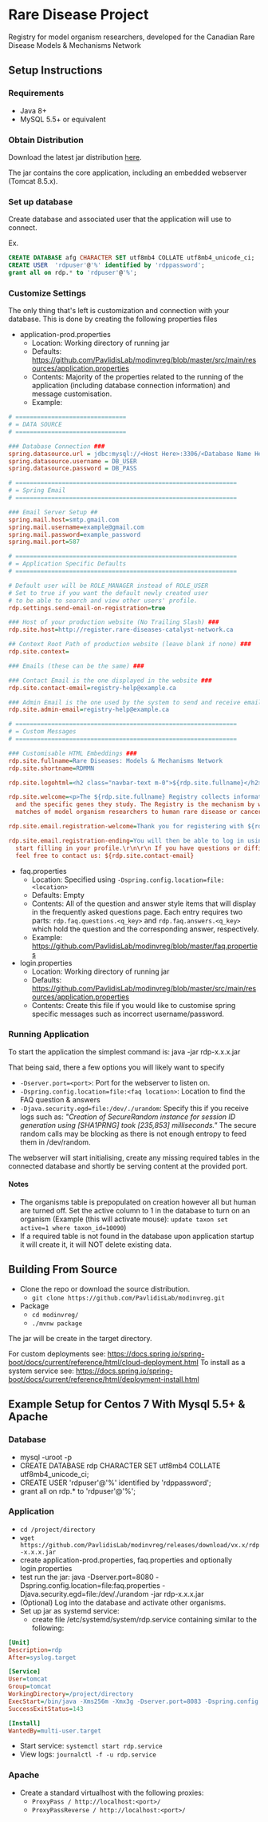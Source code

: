 # Rare Disease Project
Registry for model organism researchers, developed for the Canadian Rare Disease Models &amp; Mechanisms Network

## Setup Instructions

### Requirements
* Java 8+
* MySQL 5.5+ or equivalent

### Obtain Distribution
Download the latest jar distribution [here](https://github.com/PavlidisLab/modinvreg/releases/latest).

The jar contains the core application, including an embedded webserver (Tomcat 8.5.x). 

### Set up database
Create database and associated user that the application will use to connect.

Ex.
```SQL
CREATE DATABASE afg CHARACTER SET utf8mb4 COLLATE utf8mb4_unicode_ci;
CREATE USER  'rdpuser'@'%' identified by 'rdppassword';
grant all on rdp.* to 'rdpuser'@'%';
```

### Customize Settings
The only thing that's left is customization and connection with your database.
This is done by creating the following properties files

* application-prod.properties
  - Location: Working directory of running jar
  - Defaults: https://github.com/PavlidisLab/modinvreg/blob/master/src/main/resources/application.properties
  - Contents: Majority of the properties related to the running of the application (including database connection information) and message customisation.
  - Example:
```Ini
# ===============================
# = DATA SOURCE
# ===============================

### Database Connection ###
spring.datasource.url = jdbc:mysql://<Host Here>:3306/<Database Name Here>
spring.datasource.username = DB_USER
spring.datasource.password = DB_PASS

# ==============================================================
# = Spring Email
# ==============================================================

### Email Server Setup ##
spring.mail.host=smtp.gmail.com
spring.mail.username=example@gmail.com
spring.mail.password=example_password
spring.mail.port=587

# ==============================================================
# = Application Specific Defaults
# ==============================================================

# Default user will be ROLE_MANAGER instead of ROLE_USER
# Set to true if you want the default newly created user
# to be able to search and view other users' profile.
rdp.settings.send-email-on-registration=true

### Host of your production website (No Trailing Slash) ###
rdp.site.host=http://register.rare-diseases-catalyst-network.ca

## Context Root Path of production website (leave blank if none) ###
rdp.site.context=

### Emails (these can be the same) ###

### Contact Email is the one displayed in the website ###
rdp.site.contact-email=registry-help@example.ca

### Admin Email is the one used by the system to send and receive email ###
rdp.site.admin-email=registry-help@example.ca

# ==============================================================
# = Custom Messages
# ==============================================================

### Customisable HTML Embeddings ###
rdp.site.fullname=Rare Diseases: Models & Mechanisms Network
rdp.site.shortname=RDMMN

rdp.site.logohtml=<h2 class="navbar-text m-0">${rdp.site.fullname}</h2>

rdp.site.welcome=<p>The ${rdp.site.fullname} Registry collects information on model organism researchers \
  and the specific genes they study. The Registry is the mechanism by which researchers can find potential \
  matches of model organism researchers to human rare disease or cancer researchers.</p>

rdp.site.email.registration-welcome=Thank you for registering with ${rdp.site.fullname}. (${rdp.site.host}${rdp.site.context}).

rdp.site.email.registration-ending=You will then be able to log in using the password you provided, and \
  start filling in your profile.\r\n\r\n If you have questions or difficulties with registration please \
  feel free to contact us: ${rdp.site.contact-email}
```
* faq.properties
  - Location: Specified using `-Dspring.config.location=file:<location>`
  - Defaults: Empty
  - Contents: All of the question and answer style items that will display in the frequently asked questions page. Each entry requires two parts: `rdp.faq.questions.<q_key>` and `rdp.faq.answers.<q_key>` which hold the question and the corresponding answer, respectively.
  - Example: https://github.com/PavlidisLab/modinvreg/blob/master/faq.properties
* login.properties
  - Location: Working directory of running jar
  - Defaults: https://github.com/PavlidisLab/modinvreg/blob/master/src/main/resources/application.properties
  - Contents: Create this file if you would like to customise spring specific messages such as incorrect username/password.

### Running Application
To start the application the simplest command is: java -jar rdp-x.x.x.jar

That being said, there a few options you will likely want to specify

* `-Dserver.port=<port>`: Port for the webserver to listen on.
* `-Dspring.config.location=file:<faq location>`: Location to find the FAQ question & answers
* `-Djava.security.egd=file:/dev/./urandom`:  Specify this if you receive logs such as: _"Creation of SecureRandom instance for session ID generation using [SHA1PRNG] took [235,853] milliseconds."_ The secure random calls may be blocking as there is not enough entropy to feed them in /dev/random.

The webserver will start initialising, create any missing required tables in the connected database and shortly be serving content at the provided port.

#### Notes
* The organisms table is prepopulated on creation however all but human are turned off. Set the active column to 1 in the database to turn on an organism (Example (this will activate mouse): `update taxon set active=1 where taxon_id=10090`)
* If a required table is not found in the database upon application startup it will create it, it will NOT delete existing data.

## Building From Source

* Clone the repo or download the source distribution.
  - `git clone https://github.com/PavlidisLab/modinvreg.git`
* Package
  - `cd modinvreg/`
  - `./mvnw package`

The jar will be create in the target directory.

For custom deployments see: https://docs.spring.io/spring-boot/docs/current/reference/html/cloud-deployment.html
To install as a system service see: https://docs.spring.io/spring-boot/docs/current/reference/html/deployment-install.html

## Example Setup for Centos 7 With Mysql 5.5+ & Apache

### Database
* mysql -uroot -p
* CREATE DATABASE rdp CHARACTER SET utf8mb4 COLLATE utf8mb4_unicode_ci;
* CREATE USER  'rdpuser'@'%' identified by 'rdppassword';
* grant all on rdp.* to 'rdpuser'@'%';

### Application
* `cd /project/directory`
* `wget https://github.com/PavlidisLab/modinvreg/releases/download/vx.x/rdp-x.x.x.jar`
* create application-prod.properties, faq.properties and optionally login.properties
* test run the jar: java -Dserver.port=8080 -Dspring.config.location=file:faq.properties -Djava.security.egd=file:/dev/./urandom -jar rdp-x.x.x.jar
* (Optional) Log into the database and activate other organisms.
* Set up jar as systemd service:
  - create file /etc/systemd/system/rdp.service containing similar to the following:
  
```Ini
[Unit]
Description=rdp
After=syslog.target

[Service]
User=tomcat
Group=tomcat
WorkingDirectory=/project/directory
ExecStart=/bin/java -Xms256m -Xmx3g -Dserver.port=8083 -Dspring.config.location=file:faq.properties -Djava.security.egd=file:/dev/./urandom -jar rdp-x.x.x.jar
SuccessExitStatus=143

[Install]
WantedBy=multi-user.target
```
* Start service: `systemctl start rdp.service`
* View logs: `journalctl -f -u rdp.service`

### Apache
* Create a standard virtualhost with the following proxies:
  - `ProxyPass / http://localhost:<port>/`
  - `ProxyPassReverse / http://localhost:<port>/`
